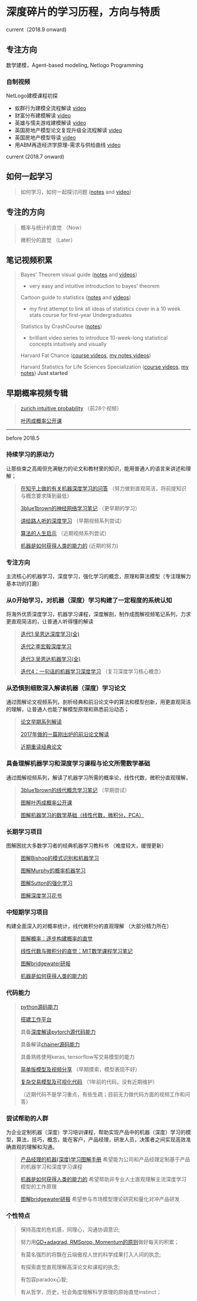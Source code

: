 # 深度碎片的学习历程，方向与特质

current（2018.9 onward)
## 专注方向
数学建模，Agent-based modeling, Netlogo Programming

### 自制视频
NetLogo建模课程初探
- 蚁群行为建模全流程解读 [video](https://www.bilibili.com/video/av31450231/)
- 财富分布建模解读 [video](https://www.bilibili.com/video/av31828973/)
- 英雄与懦夫游戏建模解读 [video](https://www.bilibili.com/video/av31920819/)
- 英国房地产模型论文复现升级全流程解读 [video](https://www.bilibili.com/video/av31860025/)
- 英国房地产模型导读 [video](https://www.bilibili.com/video/av32944949/)
- 用ABM再造经济学原理-需求与供给曲线 [video](https://www.bilibili.com/video/av33590414/)

current (2018.7 onward) 

## 如何一起学习

> 如何学习，如何一起探讨问题 ([notes](https://github.com/EmbraceLife/shendusuipian/issues/11) and [video](https://www.bilibili.com/video/av17823290))  

## 专注的方向

> 概率与统计的直觉 （Now）
>
> 微积分的直觉 （Later）

## 笔记视频积累

> Bayes' Theorem visual guide ([notes](http://htmlpreview.github.io/?https://github.com/EmbraceLife/shendusuipian/blob/master/Bayes%20Theorem%20Visualization.html) and [videos](https://www.bilibili.com/video/av26967124/))
>
> - very easy and intuitive introduction to bayes' theorem
>
> Cartoon guide to statistics ([notes](https://github.com/EmbraceLife/shendusuipian/blob/master/statistics%20in%20cartoon.pdf) and [videos](https://www.bilibili.com/video/av27442306/?p=1)) 
>
> - my first attempt to link all ideas of statistics cover in a 10 week stats course for first-year Undergraduates
>
> Statistics by CrashCourse ([notes](https://github.com/EmbraceLife/shendusuipian/issues/4))  
>
> - brilliant video series to introduce 10-week-long statistical concepts intuitively and visually
> 
> Harvard Fat Chance ([course videos](https://www.bilibili.com/video/av27939219/), [my notes videos](https://github.com/EmbraceLife/shendusuipian/issues/16)) 
>
> Harvard Statistics for Life Sciences Specialization ([course videos](https://www.bilibili.com/video/av29300132/), [my notes](https://github.com/EmbraceLife/shendusuipian/issues/41)) **Just started**

## 早期概率视频专辑

> [zurich intuitive probability](https://www.bilibili.com/video/av23922698/)  （前28个视频）
>
> [叶丙成概率公开课](https://zhuanlan.zhihu.com/p/34835280)  



---

before 2018.5

### 持续学习的原动力

让那些束之高阁但充满魅力的论文和教材里的知识，能用普通人的语言来讲述和理解；

> [在知乎上做的有关机器深度学习的问答](https://www.zhihu.com/people/shendusuipian/answers) （努力做到直观简洁，将前提知识与概念要求降到最低）
>
> [3blue1brown的神经网络学习笔记](https://zhuanlan.zhihu.com/p/31610304) （更早期的学习）
>
> [讲给路人听的深度学习](https://zhuanlan.zhihu.com/c_164834731) （早期视频系列尝试）
>
> [算法的人生启示](https://zhuanlan.zhihu.com/c_186658192) （近期视频系列尝试）
>
> [机器是如何获得人类的能力的](https://www.bilibili.com/video/av23972551/) (近期的努力)



### 专注方向

主流核心的机器学习，深度学习，强化学习的概念，原理和算法模型（专注理解力基本功的打磨）



### 从0开始学习，对机器（深度）学习构建了一定程度的系统认知

将海外优质深度学习，机器学习课程，深度解剖，制作成图解视频笔记系列，力求更直观简洁的，让普通人听得懂的解读

> [迭代1:吴恩达深度学习(全)](https://zhuanlan.zhihu.com/c_125766243)
>
> [迭代2:李宏毅深度学习](https://zhuanlan.zhihu.com/c_170327360)
>
> [迭代3:吴恩达机器学习(全)](https://zhuanlan.zhihu.com/c_171761254)
>
> [迭代4：一句话的机器学习深度学习](https://zhuanlan.zhihu.com/c_183710782) （复习深度学习核心概念） 



### 从恐惧到细致深入解读机器（深度）学习论文

通过图解论文视频系列，剖析经典和前沿论文中的算法和模型创新，用更直观简洁的理解，让普通人也能了解模型原理和熟悉前沿动态；

> [论文早期系列解读](https://zhuanlan.zhihu.com/p/30900244)
>
> [2017年做的一篇刚出炉的前沿论文解读](https://zhuanlan.zhihu.com/p/31401390) 
>
> [近期重读经典论文](https://zhuanlan.zhihu.com/c_170572456) 



### 具备理解机器学习和深度学习课程与论文所需数学基础

通过图解视频系列，解读了机器学习所需的概率论，线性代数，微积分直观理解，

> [3blue1brown的线代概念学习笔记](https://zhuanlan.zhihu.com/p/32580897) （早期尝试）
>
> [图解叶丙成概率公开课](https://www.bilibili.com/video/av19511740/) 
>
> [图解机器学习的数学基础（线性代数，微积分，PCA）](https://www.bilibili.com/video/av21562345/)



### 长期学习项目

 图解困扰大多数学习者的经典机器学习教科书 （难度较大，缓慢更新）

> [图解Bishop的模式识别和机器学习](https://www.bilibili.com/video/av23315701/?spm_id_from=333.23.home_video_list.2)
>
> [图解Murphy的概率机器学习](https://www.bilibili.com/video/av23323837/?spm_id_from=333.23.home_video_list.1)
>
> [图解Sutton的强化学习](https://www.bilibili.com/video/av22165205/)
>
> [图解深度学习花书](https://zhuanlan.zhihu.com/c_172262754) 



### 中短期学习项目

构建全面深入的对概率统计，线代微积分的直观理解 （大部分精力所在）

> [图解概率：逐步构建概率的直觉](https://www.bilibili.com/video/av23922698/) 
>
> [线性代数与微积分的直觉：MIT数学课程学习笔记](https://www.bilibili.com/video/av24488624/)
>
> [图解bridgewater研报](https://www.bilibili.com/video/av24237591/)
>
> [机器是如何获得人类的能力的](https://www.bilibili.com/video/av23972551/) 
>



### 代码能力

> [python源码能力](https://zhuanlan.zhihu.com/p/30324143)
>
> [搭建工作平台](https://zhuanlan.zhihu.com/p/29857256)
>
> 具备[深度解读pytorch源代码能力](https://zhuanlan.zhihu.com/p/29916596)
>
> 具备解读[chainer源码能力](https://zhuanlan.zhihu.com/p/31017975)
>
> 具备熟练使用keras, tensorflow写交易模型的能力
>
> [简单版模型及视频分享](https://zhuanlan.zhihu.com/p/29211289) （早期摸索，模型表现不好）
>
> [复杂交易模型及可视化代码](https://github.com/EmbraceLife/LIE/tree/master/my_utils) （1年前的代码，没有近期维护）
>
> （近期代码不是学习重点，有些生疏；目前无力做代码方面的视频工作和问答）



### 尝试帮助的人群

为企业定制机器（深度）学习培训课程，帮助实现产品中的机器（深度）学习的模型，算法，技巧，概念，能在客户，产品经理，研发人员，决策者之间实现高效准确直观的理解和沟通。

> [产品经理的机器(深度)学习图解手册](https://www.bilibili.com/video/av22365322/) 希望能为公司和产品经理定制基于产品的机器学习和深度学习课程
>
> [机器是如何获得人类的能力的](https://www.bilibili.com/video/av23972551/) 希望帮助非专业人士直观理解主流深度学习模型的工作原理
>
> [图解bridgewater研报](https://www.bilibili.com/video/av24237591/) 希望参与市场模型理论研究和量化对冲产品研发



### 个性特点

> 保持高度的危机感，同理心，沟通协调意识; 
>
> 努力用[GD+adagrad, RMSprop, Momentum的原则](https://www.bilibili.com/video/av20381986/?p=68)做好每天的积累； 
>
> 有莫名强烈的将飘在云端傲视人世的科学成果打入人间的执念; 
>
> 有探索直觉直观理解高深论文和课程的执念; 
>
> 有包容paradox心智; 
>
> 有从哲学，历史，社会角度理解科学原理的原始直觉instinct；
